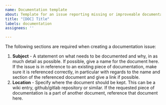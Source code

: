 ```yaml
---
name: Documentation template
about: Template for an issue reporting missing or improveable documentation of the system.
title: "[DOC] Title"
labels: documentation
assignees: ''

---
```


The following sections are required when creating a documentation issue:
1. **Subject** - A statement on what needs to be documented and why, in as much detail as possible. If possible, give a name for the document here. If the issue is in reference to an existing piece of documentation, make sure it is referenced correctly, in particular with regards to the name and section of the referenced document and give a link if possible.
2. **Location** - Specify where the document should be kept. This can be a wiki entry, github/gitlab repository or similar. If the requested piece of documentation is a part of another document, reference that document here.
